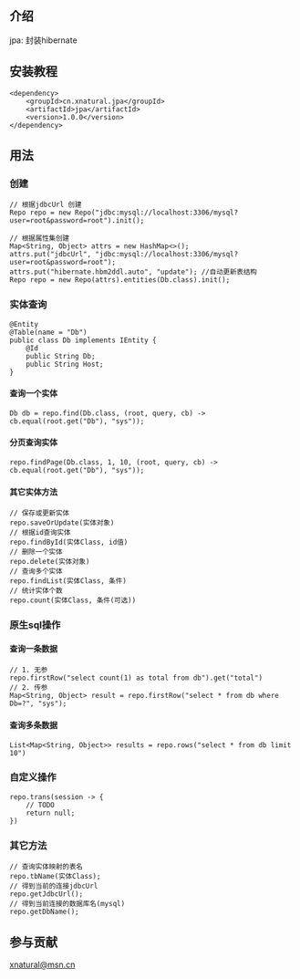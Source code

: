 ## 介绍
jpa: 封装hibernate

## 安装教程
```
<dependency>
    <groupId>cn.xnatural.jpa</groupId>
    <artifactId>jpa</artifactId>
    <version>1.0.0</version>
</dependency>
```

## 用法
### 创建
```
// 根据jdbcUrl 创建
Repo repo = new Repo("jdbc:mysql://localhost:3306/mysql?user=root&password=root").init();
```
```
// 根据属性集创建
Map<String, Object> attrs = new HashMap<>();
attrs.put("jdbcUrl", "jdbc:mysql://localhost:3306/mysql?user=root&password=root");
attrs.put("hibernate.hbm2ddl.auto", "update"); //自动更新表结构
Repo repo = new Repo(attrs).entities(Db.class).init();
```
### 实体查询
```
@Entity
@Table(name = "Db")
public class Db implements IEntity {
    @Id
    public String Db;
    public String Host;
}
```
#### 查询一个实体
```
Db db = repo.find(Db.class, (root, query, cb) -> cb.equal(root.get("Db"), "sys"));
```

#### 分页查询实体
```
repo.findPage(Db.class, 1, 10, (root, query, cb) -> cb.equal(root.get("Db"), "sys"));
```

#### 其它实体方法
```
// 保存或更新实体
repo.saveOrUpdate(实体对象)
// 根据id查询实体
repo.findById(实体Class, id值)
// 删除一个实体
repo.delete(实体对象)
// 查询多个实体
repo.findList(实体Class, 条件)
// 统计实体个数
repo.count(实体Class, 条件(可选))
```

### 原生sql操作
#### 查询一条数据
```
// 1. 无参
repo.firstRow("select count(1) as total from db").get("total")
// 2. 传参
Map<String, Object> result = repo.firstRow("select * from db where Db=?", "sys");
```

#### 查询多条数据
```
List<Map<String, Object>> results = repo.rows("select * from db limit 10")
```

### 自定义操作
```
repo.trans(session -> {
    // TODO
    return null;
})
```

### 其它方法
```
// 查询实体映射的表名
repo.tbName(实体Class);
// 得到当前的连接jdbcUrl
repo.getJdbcUrl();
// 得到当前连接的数据库名(mysql)
repo.getDbName();
```

## 参与贡献
xnatural@msn.cn
